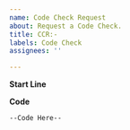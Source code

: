 ```yaml
---
name: Code Check Request
about: Request a Code Check.
title: CCR:- 
labels: Code Check
assignees: ''

---
```



**Start Line**  


**Code**
```
--Code Here--
```
